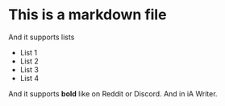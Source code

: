 # This is a markdown file

And it supports lists

- List 1
- List 2
- List 3
- List 4

And it supports **bold** like on Reddit or Discord.  And in iA Writer.
